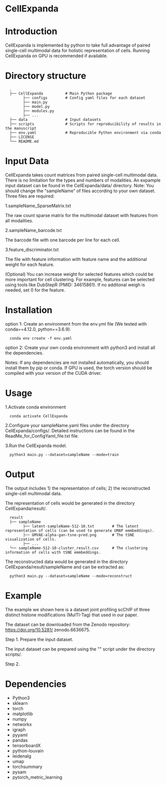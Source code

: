 # CellExpanda
# Introduction
CellExpanda is implemented by python to take full advantage of paired single-cell multimodal data for holistic representation of cells. Running CellExpanda on GPU is recommended if available.


# Directory structure
      .
      ├── CellExpanda          # Main Python package
            ├── configs        # Config yaml files for each dataset 
            ├── main.py
            ├── model.py
            ├── modules.py
            ├── ...  
      ├── data                 # Input datasets
      ├── scripts              # Scripts for reproducibility of results in the manuscript
      ├── env.yaml             # Reproducible Python environment via conda
      ├── LICENSE
      └── README.md


# Input Data
CellExpanda takes count matrices from paired single-cell multimodal data. There is no limitation for the types and numbers of modalities.
An expample input dataset can be found in the CellExpanda/data/ directory. Note: You should change the "sampleName" of files according to your own dataset.
Three files are required:

1.sampleName_SparseMatrix.txt 

The raw count sparse matrix for the multimodal dataset with features from all modalities.

2.sampleName_barcode.txt  

The barcode file with one barcode per line for each cell.

3.feature_discriminator.txt  

The file with feature information with feature name and the additional weight for each feature. 

(Optional) You can increase weight for selected features which could be more important for cell clustering. For example, features can be selected using tools like DubStepR (PMID: 34615861). If no additonal weigh is needed, set 0 for the feature.


# Installation

option 1:
Create an environment from the env.yml file (We tested with conda==4.12.0, python==3.6.9).

      conda env create -f env.yaml

option 2:
Create your own conda environment with python3 and install all the dependencies.

Notes: 
If any dependencies are not installed automatically, you should install them by pip or conda.
If GPU is used, the torch version should be compiled with your version of the CUDA driver.


# Usage
1.Activate conda environment

      conda activate CellExpanda

2.Configure your sampleName.yaml files under the directory CellExpanda/configs/. Detailed instructions can be found in the ReadMe_for_ConfigYaml_file.txt file.

3.Run the CellExpanda model.

      python3 main.py --dataset=sampleName --mode=train


# Output 
The output includes 1) the representation of cells; 2) the reconstructed single-cell multimodal data.

The representation of cells would be generated in the directory CellExpanda/result/.

      result
      ├── sampleName                                
            ├── latent-sampleName-512-10.txt        # The latent representation of cells (can be used to generate UMAP emmbeddings).
            ├── GMVAE-alpha-gan-tsne-pred.png       # The tSNE visualization of cells. 
            ├── ...  
      └── sampleName-512-10-cluster_result.csv      # The clustering information of cells with tSNE emmbeddings. 
      
The reconstructed data would be generated in the directory CellExpanda/result/sampleName and can be extracted as: 

      python3 main.py --dataset=sampleName --mode=reconstruct


# Example
The example we shown here is a dataset joint profiling scChIP of three distinct histone modifications (MulTI-Tag) that used in our paper.

The dataset can be downloaded from the Zenodo repository: https://doi.org/10.5281/ zenodo.6636675. 

Step 1. Prepare the input dataset.

The input dataset can be prepared using the "" script under the directory scripts/.

Step 2. 
      

# Dependencies
+ Python3
+ sklearn
+ torch
+ matplotlib
+ numpy
+ networkx
+ igraph
+ pyyaml
+ pandas
+ tensorboardX
+ python-louvain
+ leidenalg
+ umap
+ torchsummary
+ pysam
+ pytorch_metric_learning
